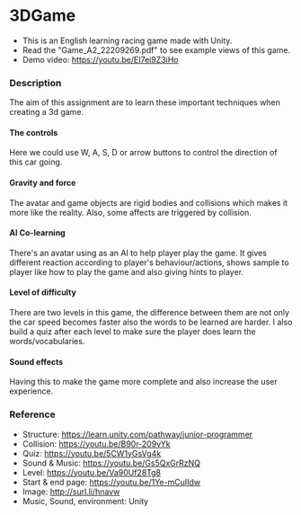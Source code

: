 # 3DGame

- This is an English learning racing game made with Unity.
- Read the "Game_A2_22209269.pdf" to see example views of this game.
- Demo video: https://youtu.be/EI7ei9Z3iHo



### Description
The aim of this assignment are to learn these important techniques when creating a 3d game.

#### The controls
Here we could use W, A, S, D or arrow buttons to control the direction of this car going.

#### Gravity and force
The avatar and game objects are rigid bodies and collisions which makes it more like the reality. Also, some affects are triggered by collision.

#### AI Co-learning
There's an avatar using as an AI to help player play the game. It gives different reaction according to player's behaviour/actions, shows sample to player like how to play the game and also giving hints to player.

#### Level of difficulty
There are two levels in this game, the difference between them are not only the car speed becomes faster also the words to be learned are harder. I also build a quiz after each level to make sure the player does learn the words/vocabularies.

#### Sound effects
Having this to make the game more complete and also increase the user experience.





### Reference
- Structure: https://learn.unity.com/pathway/junior-programmer
- Collision: https://youtu.be/B90r-209vYk
- Quiz: https://youtu.be/5CW1yGsVg4k
- Sound & Music: https://youtu.be/Gs5QxGrRzNQ
- Level: https://youtu.be/Va90Uf28Tg8
- Start & end page: https://youtu.be/1Ye-mCuIIdw
- Image: http://surl.li/hnavw
- Music, Sound, environment: Unity
